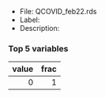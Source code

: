 

* File: QCOVID_feb22.rds
* Label: 
* Description: 

### Top 5 variables
|   value |   frac |
|--------:|-------:|
|       0 |      1 |
        